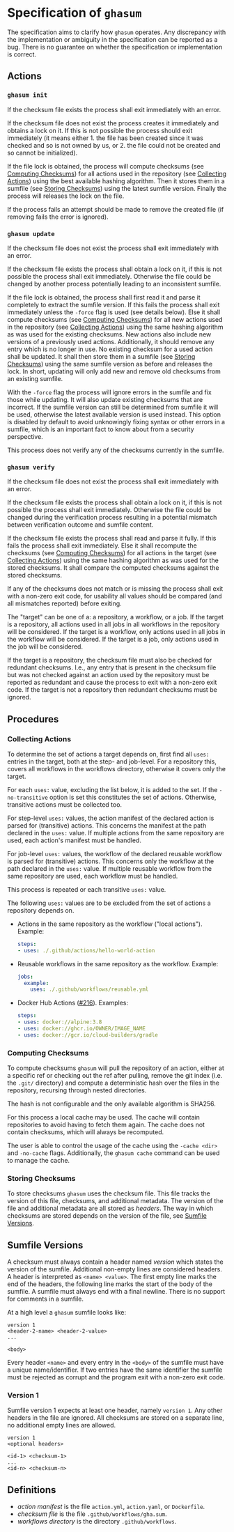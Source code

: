 <!-- SPDX-License-Identifier: CC-BY-4.0 -->

# Specification of `ghasum`

The specification aims to clarify how `ghasum` operates. Any discrepancy with
the implementation or ambiguity in the specification can be reported as a bug.
There is no guarantee on whether the specification or implementation is correct.

## Actions

### `ghasum init`

If the checksum file exists the process shall exit immediately with an error.

If the checksum file does not exist the process creates it immediately and
obtains a lock on it. If this is not possible the process should exit
immediately (it means either 1. the file has been created since it was checked
and so is not owned by us, or 2. the file could not be created and so cannot be
initialized).

If the file lock is obtained, the process will compute checksums (see [Computing
Checksums]) for all actions used in the repository (see [Collecting Actions])
using the best available hashing algorithm. Then it stores them in a sumfile
(see [Storing Checksums]) using the latest sumfile version. Finally the process
will releases the lock on the file.

If the process fails an attempt should be made to remove the created file (if
removing fails the error is ignored).

### `ghasum update`

If the checksum file does not exist the process shall exit immediately with an
error.

If the checksum file exists the process shall obtain a lock on it, if this is
not possible the process shall exit immediately. Otherwise the file could be
changed by another process potentially leading to an inconsistent sumfile.

If the file lock is obtained, the process shall first read it and parse it
completely to extract the sumfile version. If this fails the process shall exit
immediately unless the `-force` flag is used (see details below). Else it shall
compute checksums (see [Computing Checksums]) for all new actions used in the
repository (see [Collecting Actions]) using the same hashing algorithm as was
used for the existing checksums. New actions also include new versions of a
previously used actions. Additionally, it should remove any entry which is no
longer in use. No existing checksum for a used action shall be updated. It shall
then store them in a sumfile (see [Storing Checksums]) using the same sumfile
version as before and releases the lock. In short, updating will only add new
and remove old checksums from an existing sumfile.

With the `-force` flag the process will ignore errors in the sumfile and fix
those while updating. It will also update existing checksums that are incorrect.
If the sumfile version can still be determined from sumfile it will be used,
otherwise the latest available version is used instead. This option is disabled
by default to avoid unknowingly fixing syntax or other errors in a sumfile,
which is an important fact to know about from a security perspective.

This process does not verify any of the checksums currently in the sumfile.

### `ghasum verify`

If the checksum file does not exist the process shall exit immediately with an
error.

If the checksum file exists the process shall obtain a lock on it, if this is
not possible the process shall exit immediately. Otherwise the file could be
changed during the verification process resulting in a potential mismatch
between verification outcome and sumfile content.

If the checksum file exists the process shall read and parse it fully. If this
fails the process shall exit immediately. Else it shall recompute the checksums
(see [Computing Checksums]) for all actions in the target (see [Collecting
Actions]) using the same hashing algorithm as was used for the stored checksums.
It shall compare the computed checksums against the stored checksums.

If any of the checksums does not match or is missing the process shall exit with
a non-zero exit code, for usability all values should be compared (and all
mismatches reported) before exiting.

The "target" can be one of a: a repository, a workflow, or a job. If the target
is a repository, all actions used in all jobs in all workflows in the repository
will be considered. If the target is a workflow, only actions used in all jobs
in the workflow will be considered. If the target is a job, only actions used in
the job will be considered.

If the target is a repository, the checksum file must also be checked for
redundant checksums. I.e., any entry that is present in the checksum file but
was not checked against an action used by the repository must be reported as
redundant and cause the process to exit with a non-zero exit code. If the target
is not a repository then redundant checksums must be ignored.

## Procedures

### Collecting Actions

To determine the set of actions a target depends on, first find all `uses:`
entries in the target, both at the step- and job-level. For a repository this,
covers all workflows in the workflows directory, otherwise it covers only the
target.

For each `uses:` value, excluding the list below, it is added to the set. If the
`-no-transitive` option is set this constitutes the set of actions. Otherwise,
transitive actions must be collected too.

For step-level `uses:` values, the action manifest of the declared action is
parsed for (transitive) actions. This concerns the manifest at the path declared
in the `uses:` value. If multiple actions from the same repository are used,
each action's manifest must be handled.

For job-level `uses:` values, the workflow of the declared reusable workflow is
parsed for (transitive) actions. This concerns only the workflow at the path
declared in the `uses:` value. If multiple reusable workflow from the same
repository are used, each workflow must be handled.

This process is repeated or each transitive `uses:` value.

The following `uses:` values are to be excluded from the set of actions a
repository depends on.

- Actions in the same repository as the workflow ("local actions"). Example:

  ```yaml
  steps:
  - uses: ./.github/actions/hello-world-action
  ```

- Reusable workflows in the same repository as the workflow. Example:

  ```yaml
  jobs:
    example:
      uses: ./.github/workflows/reusable.yml
  ```

- Docker Hub Actions ([#216]). Examples:

  ```yaml
  steps:
  - uses: docker://alpine:3.8
  - uses: docker://ghcr.io/OWNER/IMAGE_NAME
  - uses: docker://gcr.io/cloud-builders/gradle
  ```

[#216]: https://github.com/chains-project/ghasum/issues/216

### Computing Checksums

To compute checksums `ghasum` will pull the repository of an action, either at
a specific ref or checking out the ref after pulling, remove the git index (i.e.
the `.git/` directory) and compute a deterministic hash over the files in the
repository, recursing through nested directories.

The hash is not configurable and the only available algorithm is SHA256.

For this process a local cache may be used. The cache will contain repositories
to avoid having to fetch them again. The cache does not contain checksums, which
will always be recomputed.

The user is able to control the usage of the cache using the `-cache <dir>` and
`-no-cache` flags. Additionally, the `ghasum cache` command can be used to
manage the cache.

### Storing Checksums

To store checksums `ghasum` uses the checksum file. This file tracks the version
of this file, checksums, and additional metadata. The version of the file and
additional metadata are all stored as _headers_. The way in which checksums are
stored depends on the version of the file, see [Sumfile Versions].

## Sumfile Versions

A checksum must always contain a header named _version_ which states the version
of the sumfile. Additional non-empty lines are considered headers. A header is
interpreted as `<name> <value>`. The first empty line marks the end of the
headers, the following line marks the start of the body of the sumfile. A
sumfile must always end with a final newline. There is no support for comments
in a sumfile.

At a high level a `ghasum` sumfile looks like:

```text
version 1
<header-2-name> <header-2-value>
...

<body>
```

Every header `<name>` and every entry in the `<body>` of the sumfile must have a
unique name/identifier. If two entries have the same identifier the sumfile must
be rejected as corrupt and the program exit with a non-zero exit code.

### Version 1

Sumfile version 1 expects at least one header, namely `version 1`. Any other
headers in the file are ignored. All checksums are stored on a separate line, no
additional empty lines are allowed.

```text
version 1
<optional headers>

<id-1> <checksum-1>
...
<id-n> <checksum-n>
```

## Definitions

- _action manifest_ is the file `action.yml`, `action.yaml`, or `Dockerfile`.
- _checksum file_ is the file `.github/workflows/gha.sum`.
- _workflows directory_ is the directory `.github/workflows`.

[collecting actions]: #collecting-actions
[computing checksums]: #computing-checksums
[storing checksums]: #storing-checksums
[sumfile versions]: #sumfile-versions
